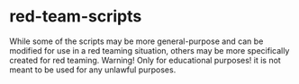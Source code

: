 # red-team-scripts
While some of the scripts may be more general-purpose and can be modified for use in a red teaming situation, others may be more specifically created for red teaming. Warning! Only for educational purposes! it is not meant to be used for any unlawful purposes.
